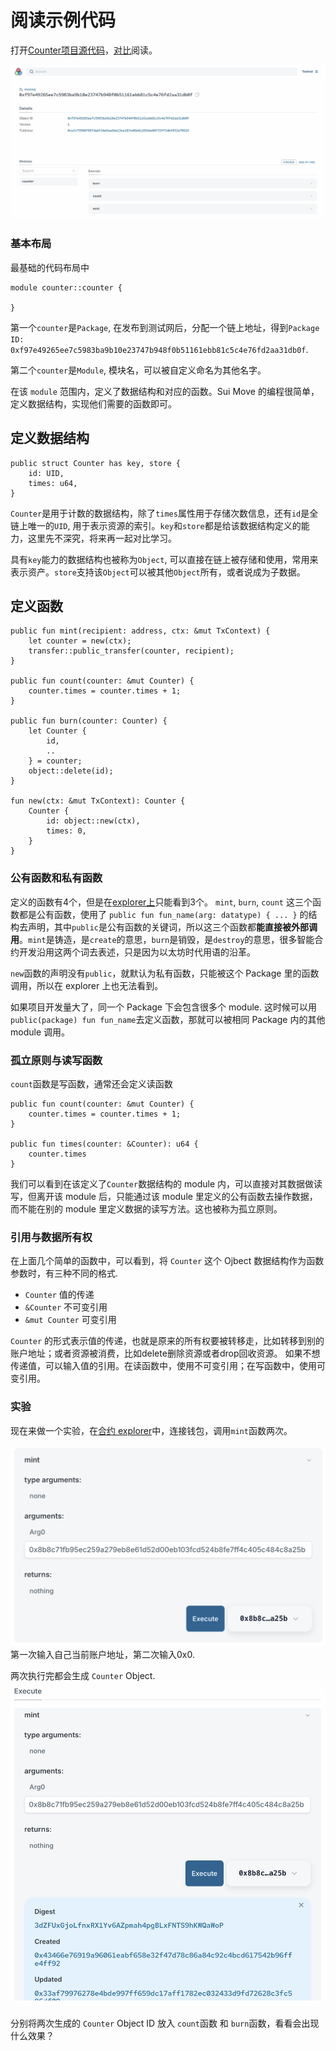 # 阅读示例代码

打开[Counter项目源代码](../example_projects/counter/sources/counter.move)，[对比](../images/explorer01.png)阅读。

![explorer图](../images/explorer01.png)

### 基本布局

最基础的代码布局中

```move
module counter::counter {

}
```

第一个`counter`是`Package`, 在发布到测试网后，分配一个链上地址，得到`Package ID: 0xf97e49265ee7c5983ba9b10e23747b948f0b51161ebb81c5c4e76fd2aa31db0f`.

第二个`counter`是`Module`, 模块名，可以被自定义命名为其他名字。

在该 `module` 范围内，定义了数据结构和对应的函数。Sui Move 的编程很简单，定义数据结构，实现他们需要的函数即可。

## 定义数据结构
```move
public struct Counter has key, store {
    id: UID,
    times: u64,
}
```
`Counter`是用于计数的数据结构，除了`times`属性用于存储次数信息，还有`id`是全链上唯一的`UID`, 用于表示资源的索引。`key`和`store`都是给该数据结构定义的能力，这里先不深究，将来再一起对比学习。

具有`key`能力的数据结构也被称为`Object`, 可以直接在链上被存储和使用，常用来表示资产。`store`支持该`Object`可以被其他`Object`所有，或者说成为子数据。

## 定义函数

```move
public fun mint(recipient: address, ctx: &mut TxContext) {
    let counter = new(ctx);
    transfer::public_transfer(counter, recipient);
}

public fun count(counter: &mut Counter) {
    counter.times = counter.times + 1;
}

public fun burn(counter: Counter) {
    let Counter {
        id,
        ..
    } = counter;
    object::delete(id);
}

fun new(ctx: &mut TxContext): Counter {
    Counter {
        id: object::new(ctx),
        times: 0,
    }
}
```

### 公有函数和私有函数

定义的函数有4个，但是在[explorer上]((https://explorer.polymedia.app/object/0xf97e49265ee7c5983ba9b10e23747b948f0b51161ebb81c5c4e76fd2aa31db0f?network=testnet))只能看到3个。
`mint`, `burn`, `count` 这三个函数都是公有函数，使用了 `public fun fun_name(arg: datatype) { ... }` 的结构去声明，其中`public`是公有函数的关键词，所以这三个函数都**能直接被外部调用**。`mint`是铸造，是`create`的意思，`burn`是销毁，是`destroy`的意思，很多智能合约开发沿用这两个词去表述，只是因为以太坊时代用语的沿革。

`new`函数的声明没有`public`，就默认为私有函数，只能被这个 Package 里的函数调用，所以在 explorer 上也无法看到。

如果项目开发量大了，同一个 Package 下会包含很多个 module. 这时候可以用`public(package) fun fun_name`去定义函数，那就可以被相同 Package 内的其他 module 调用。

### 孤立原则与读写函数

`count`函数是写函数，通常还会定义读函数
```move
public fun count(counter: &mut Counter) {
    counter.times = counter.times + 1;
}

public fun times(counter: &Counter): u64 {
    counter.times
}
```
我们可以看到在该定义了`Counter`数据结构的 module 内，可以直接对其数据做读写，但离开该 module 后，只能通过该 module 里定义的公有函数去操作数据，而不能在别的 module 里定义数据的读写方法。这也被称为孤立原则。

### 引用与数据所有权

在上面几个简单的函数中，可以看到，将 `Counter` 这个 Ojbect 数据结构作为函数参数时，有三种不同的格式.
- `Counter` 值的传递
- `&Counter` 不可变引用
- `&mut Counter` 可变引用

`Counter` 的形式表示值的传递，也就是原来的所有权要被转移走，比如转移到别的账户地址；或者资源被消费，比如delete删除资源或者drop回收资源。
如果不想传递值，可以输入值的引用。在读函数中，使用不可变引用；在写函数中，使用可变引用。

### 实验
现在来做一个实验，在[合约 explorer](https://explorer.polymedia.app/object/0xf97e49265ee7c5983ba9b10e23747b948f0b51161ebb81c5c4e76fd2aa31db0f?network=testnet)中，连接钱包，调用`mint`函数两次。

![调用](../images/explorer02.png)
第一次输入自己当前账户地址，第二次输入0x0.

两次执行完都会生成 `Counter` Object.
![结果](../images/explorer03.png)

分别将两次生成的 `Counter` Object ID 放入 `count`函数 和 `burn`函数，看看会出现什么效果？
